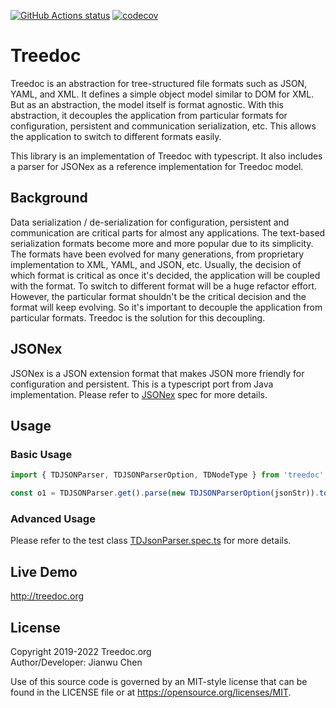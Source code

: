 <a href="https://github.com/treedoc/treedoc_ts"><img alt="GitHub Actions status" src="https://github.com/treedoc/treedoc_ts/workflows/Node%20CI/badge.svg"></a> [![codecov](https://codecov.io/gh/treedoc/treedoc_ts/branch/master/graph/badge.svg)](https://codecov.io/gh/treedoc/treedoc_ts)

# Treedoc

Treedoc is an abstraction for tree-structured file formats such as JSON, YAML, and XML. It defines a simple object model similar to DOM for XML. But as an abstraction, the model itself is format agnostic. With this abstraction, it decouples the application from particular formats for configuration, persistent and communication serialization, etc. This allows the application to switch to different formats easily.

This library is an implementation of Treedoc with typescript. It also includes a parser for JSONex as a reference implementation for Treedoc model.

## Background

Data serialization / de-serialization for configuration, persistent and communication are critical parts for almost any applications. The text-based serialization formats become more and more popular due to its simplicity. The formats have been evolved for many generations, from proprietary implementation to XML, YAML, and JSON, etc. Usually, the decision of which format is critical as once it's decided, the application will be coupled with the format. To switch to different format will be a huge refactor effort. However, the particular format shouldn't be the critical decision and the format will keep evolving. So it's important to decouple the application from particular formats. Treedoc is the solution for this decoupling.

## JSONex

JSONex is a JSON extension format that makes JSON more friendly for configuration and persistent. This is a typescript port from Java implementation. Please refer to [JSONex](https://github.com/eBay/jsonex/blob/master/JSONEX.md) spec for more details.

## Usage

### Basic Usage

```js
import { TDJSONParser, TDJSONParserOption, TDNodeType } from 'treedoc';

const o1 = TDJSONParser.get().parse(new TDJSONParserOption(jsonStr)).toObject();
```

### Advanced Usage

Please refer to the test class [TDJsonParser.spec.ts](src/__tests__/json/TDJsonParser.spec.ts) for more details.

## Live Demo

<http://treedoc.org>

## License

Copyright 2019-2022 Treedoc.org <BR>
Author/Developer: Jianwu Chen

Use of this source code is governed by an MIT-style license that can be found in the LICENSE file or at <https://opensource.org/licenses/MIT>.
